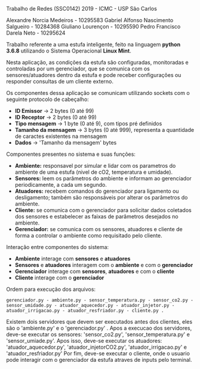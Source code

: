 Trabalho de Redes (SSC0142) 2019 - ICMC - USP São Carlos

Alexandre Norcia Medeiros - 10295583
Gabriel Alfonso Nascimento Salgueiro - 10284368
Giuliano Lourençon - 10295590
Pedro Francisco Darela Neto - 10295624

Trabalho referente a uma estufa inteligente, feito na linguagem **python 3.6.8** utilizando o Sistema Operacional **Linux Mint**.

Nesta aplicação, as condições da estufa são configuradas, monitoradas e controladas por um gerenciador, que se comunica com os sensores/atuadores dentro da estufa e pode receber configurações ou responder consultas de um cliente externo.

Os componentes dessa aplicação se comunicam utilizando sockets com o seguinte protocolo de cabeçalho:

- **ID Emissor** -> 2 bytes (0 até 99)
- **ID Receptor** -> 2 bytes (0 até 99)
- **Tipo mensagem** -> 1 byte (0 até 9), com tipos pré definidos
- **Tamanho da mensagem** -> 3 bytes (0 até 999), representa a quantidade de caractes existentes na mensagem
- **Dados** -> 'Tamanho da mensagem' bytes

Componentes presentes no sistema e suas funções:

- **Ambiente:** responsavel por simular e lidar com os parametros do ambiente de uma estufa (nivel de cO2, temperatura e umidade).
- **Sensores:** leem os parâmetros do ambiente e informam ao gerenciador periodicamente, a cada um segundo.
- **Atuadores:** recebem comandos do gerenciador para ligamento ou desligamento; também são responsáveis por alterar os parâmetros do ambiente.
- **Cliente:** se comunica com o gerenciador para solicitar dados coletados dos sensores e estabelecer as faixas de parâmetros desejados no ambiente.
- **Gerenciador:** se comunica com os sensores, atuadores e cliente de forma a controlar o ambiente como requisitado pelo cliente.

Interação entre componentes do sistema:

- **Ambiente** interage com **sensores** e **atuadores**
- **Sensores** e **atuadores** interagem com o **ambiente** e com o **gerenciador**
- **Gerenciador** interage com **sensores**, **atuadores** e com o **cliente**
- **Cliente** interage com o **gerenciador**

Ordem para execução dos arquivos:

    gerenciador.py - ambiente.py - sensor_temperatura.py - sensor_co2.py - sensor_umidade.py - atuador_aquecedor.py - atuador_injetor.py - atuador_irrigacao.py - atuador_resfriador.py - cliente.py .

Existem dois servidores que devem ser executados antes dos clientes, eles são o 'ambiente.py' e o 'gerenciador.py' .
Apos a execucao dos servidores, deve-se executar os sensores: 'sensor_co2.py', 'sensor_temperatura.py' e 'sensor_umiade.py'.
Apos isso, deve-se executar os atuadores: 'atuador_aquecedor.py', 'atuador_injetorCO2.py', 'atuador_irrigacao.py' e 'atuador_resfriador.py'
Por fim, deve-se executar o cliente, onde o usuario pode interagir com o gerenciador da estufa atraves de inputs pelo terminal.
